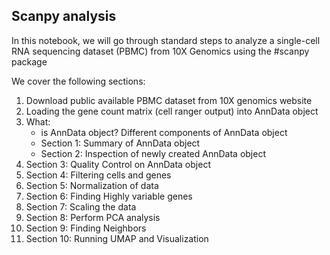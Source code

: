 ## Scanpy analysis

In this notebook, we will go through standard steps to analyze a single-cell RNA sequencing dataset (PBMC) from 10X Genomics using the #scanpy package

We cover the following sections:

1) Download public available PBMC dataset from 10X genomics website
2) Loading the gene count matrix (cell ranger output) into AnnData object
3) What:
    - is AnnData object? Different components of AnnData object
    - Section 1: Summary of AnnData object
    - Section 2: Inspection of newly created AnnData object
4) Section 3: Quality Control on AnnData object
5) Section 4: Filtering cells and genes
6) Section 5: Normalization of data 
7) Section 6: Finding Highly variable genes
8) Section 7: Scaling the data
9) Section 8: Perform PCA analysis
10) Section 9: Finding Neighbors
11) Section 10: Running UMAP and Visualization
